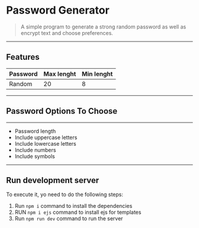 # Password Generator
> A simple program to generate a strong random password as well as encrypt text and choose preferences.
---
## Features

|Password|Max lenght|Min lenght|
|--------|----------|----------|
|Random|20|8|

---


## Password Options To Choose

---

* Password length
* Include uppercase letters
* Include lowercase letters
* Include numbers
* Include symbols

---

## Run development server

To execute it, yo need to do the following steps:  
1. Run `npm i` command to install the dependencies
2. RUN  `npm i ejs` command to install ejs for templates
2. Run `npm run dev` command to run the server



